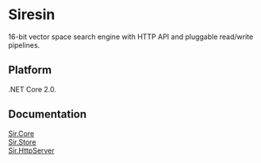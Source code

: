 # Siresin

16-bit vector space search engine with HTTP API and pluggable read/write pipelines.

## Platform

.NET Core 2.0.

## Documentation

[Sir.Core](src/Sir/README.md)  
[Sir.Store](src/Sir.Store/README.md)  
[Sir.HttpServer](src/Sir.HttpServer/README.md)  
